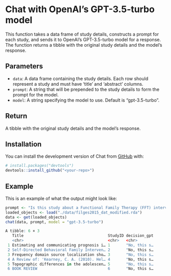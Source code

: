 
<!-- README.md is generated from README.Rmd. Please edit that file -->

# Chat with OpenAI’s GPT-3.5-turbo model

This function takes a data frame of study details, constructs a prompt
for each study, and sends it to OpenAI’s GPT-3.5-turbo model for a
response. The function returns a tibble with the original study details
and the model’s response.

## Parameters

- `data`: A data frame containing the study details. Each row should
  represent a study and must have ‘title’ and ‘abstract’ columns.
- `prompt`: A string that will be prepended to the study details to form
  the prompt for the model.
- `model`: A string specifying the model to use. Default is
  “gpt-3.5-turbo”.

## Return

A tibble with the original study details and the model’s response.

## Installation

You can install the development version of Chat from
[GitHub](https://github.com/) with:

``` r
# install.packages("devtools")
devtools::install_github("<your-repo>")
```

## Example

This is an example of what the output might look like:

``` r
prompt <- "Is this study about a Functional Family Therapy (FFT) intervention?"
loaded_objects <- load("./data/filges2015_dat_modified.rda")
data <- get(loaded_objects)
chat(data, prompt, model = "gpt-3.5-turbo")

A tibble: 6 × 3
   Title                                     StudyID decision_gpt
   <chr>                                     <chr>   <chr>       
 1 Estimating and communicating prognosis i… 1       "No, this s…
 2 Self-Directed Behavioral Family Interven… 2       "No, this s…
 3 Frequency domain source localization sho… 3       "No, this s…
 4 A Review of: 'Kearney, C. A. (2010). Hel… 4       "No, this s…
 5 Topographic differences in the adolescen… 5       "No, this s…
 6 BOOK REVIEW                               6       "No, this s…
```
